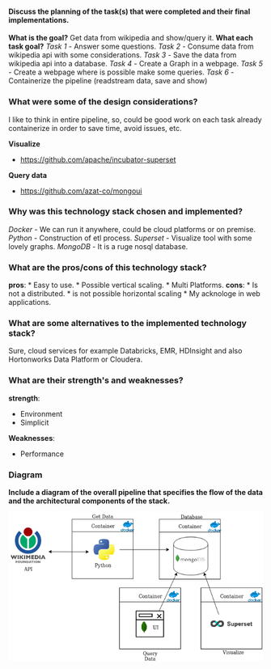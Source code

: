 <!-- Please find attached a .PDF with the instructions for the take home test for the Cloud Data Engineering position at DASA. 
The test details the requirements on building an example ETL pipeline that can process the WikiMedia event stream in Python. 
The test will be used to gauge your knowledge of Python, SQL, Unix, ETL architecture, documentation, databases, and other useful skills. 
Please note that the test isn’t intended to be completed but do try to do as many of the tasks as you can within the time allotted. 
The product of this test should be a GitHub repository that contains your code and documentation submission. 
You will have three days to work on the test as much as you would like. 
Any time before midnight of the 6 th full day please check-in your submission to the repository and send me the URL. 
Updates or initial check-ins to the repository after midnight of the sixth day won’t be considered part of your test submission. 
TEST SUBMISSION CUTOFF: Midnight (UTC-3) May 31th You can use GCP, AWS, Azure services to solve the test. Ex: Pub/Sub, Kinesis, Spark, Dataflow, Glue, BigQuery, Athena, etc. If you choose to implement the test tasks using Cloud services please be sure to stay with the limits of the free tier those providers offers. 
Choosing to perform the test tasks outside of Cloud with a traditional BASH, Python, Docker technology stack will not have a negative impact on your test results. If you have any questions about the test please feel free to email me today or over the weekend. Good luck! -->

#### Discuss the planning of the task(s) that were completed and their final implementations.
**What is the goal?**
Get data from wikipedia and show/query it.
**What each task goal?**
*Task 1* - Answer some questions.
*Task 2* - Consume data from wikipedia api with some considerations.
*Task 3* - Save the data from wikipedia api into a database.
*Task 4* - Create a Graph in a webpage.
*Task 5* - Create a webpage where is possible make some queries.
*Task 6* - Containerize the pipeline (readstream data, save and show)

### What were some of the design considerations?
I like to think in entire pipeline, so, could be good work on each task already containerize in order to save time, avoid issues, etc.

**Visualize**
 * https://github.com/apache/incubator-superset

**Query data**
 * https://github.com/azat-co/mongoui

### Why was this technology stack chosen and implemented?
*Docker* -  We can run it anywhere, could be cloud platforms or on premise.
*Python* - Construction of etl process.
*Superset* - Visualize tool with some lovely graphs.
*MongoDB* - It is a ruge nosql database.


### What are the pros/cons of this technology stack?
**pros**: 
    * Easy to use.
    * Possible vertical scaling.
    * Multi Platforms.
**cons**: 
    * Is not a distributed.
    * is not possible horizontal scaling
    * My acknologe in web applications.

### What are some alternatives to the implemented technology stack?
Sure, cloud services for example Databricks, EMR, HDInsight and also Hortonworks Data Platform or Cloudera.

### What are their strength's and weaknesses?
**strength**:
   * Environment
   * Simplicit
   
**Weaknesses**:
   * Performance

### Diagram
**Include a diagram of the overall pipeline that specifies the flow of the data and the architectural components of the stack.**

<img src= "./imagens/diagram.png">


<!-- Include installation instructions on how to install your code and dependencies. -->
<!-- All documentation and code should be checked into a Git compatible repository that is remotely accessible such as GitHub or BitBucket.
Documentation should be in Markdown ( .md ) format as a README.md at the root of the Git repository -->
